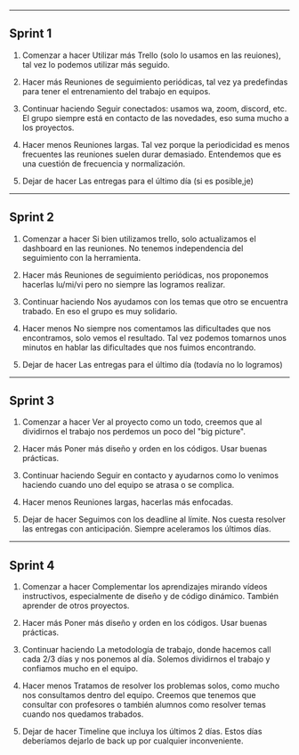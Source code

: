 ---------------------------------------------
Sprint 1
---------------------------------------------

1. Comenzar a hacer
Utilizar más Trello (solo lo usamos en las reuiones), tal vez lo podemos utilizar más seguido.

2. Hacer más
Reuniones de seguimiento periódicas, tal vez ya predefindas para tener el entrenamiento del trabajo en equipos.

3. Continuar haciendo
Seguir conectados: usamos wa, zoom, discord, etc. El grupo siempre está en contacto de las novedades, eso suma mucho a los proyectos.

4. Hacer menos
Reuniones largas. Tal vez porque la periodicidad es menos frecuentes las reuniones suelen durar demasiado. Entendemos que es una cuestión de frecuencia y normalización.

5. Dejar de hacer
Las entregas para el último día (si es posible,je)

---------------------------------------------
Sprint 2
---------------------------------------------

1. Comenzar a hacer
Si bien utilizamos trello, solo actualizamos el dashboard en las reuniones. No tenemos independencia del seguimiento con la herramienta.

2. Hacer más
Reuniones de seguimiento periódicas, nos proponemos hacerlas lu/mi/vi pero no siempre las logramos realizar.

3. Continuar haciendo
Nos ayudamos con los temas que otro se encuentra trabado. En eso el grupo es muy solidario.

4. Hacer menos
No siempre nos comentamos las dificultades que nos encontramos, solo vemos el resultado. Tal vez podemos tomarnos unos minutos en hablar las dificultades que nos fuimos encontrando.

5. Dejar de hacer
Las entregas para el último día (todavía no lo logramos)

---------------------------------------------
Sprint 3
---------------------------------------------

1. Comenzar a hacer
Ver al proyecto como un todo, creemos que al dividirnos el trabajo nos perdemos un poco del "big picture".

2. Hacer más
Poner más diseño y orden en los códigos. Usar buenas prácticas.

3. Continuar haciendo
Seguir en contacto y ayudarnos como lo venimos haciendo cuando uno del equipo se atrasa o se complica.

4. Hacer menos
Reuniones largas, hacerlas más enfocadas.

5. Dejar de hacer
Seguimos con los deadline al límite. Nos cuesta resolver las entregas con anticipación. Siempre aceleramos los últimos días.

---------------------------------------------
Sprint 4
---------------------------------------------

1. Comenzar a hacer
Complementar los aprendizajes mirando vídeos instructivos, especialmente de diseño y de código dinámico. También aprender de otros proyectos.

2. Hacer más
Poner más diseño y orden en los códigos. Usar buenas prácticas.

3. Continuar haciendo
La metodología de trabajo, donde hacemos call cada 2/3 días y nos ponemos al día. Solemos dividirnos el trabajo y confiamos mucho en el equipo.

4. Hacer menos
Tratamos de resolver los problemas solos, como mucho nos consultamos dentro del equipo. Creemos que tenemos que consultar con profesores o también alumnos como resolver temas cuando nos quedamos trabados.

5. Dejar de hacer
Timeline que incluya los últimos 2 días. Estos días deberíamos dejarlo de back up por cualquier inconveniente.